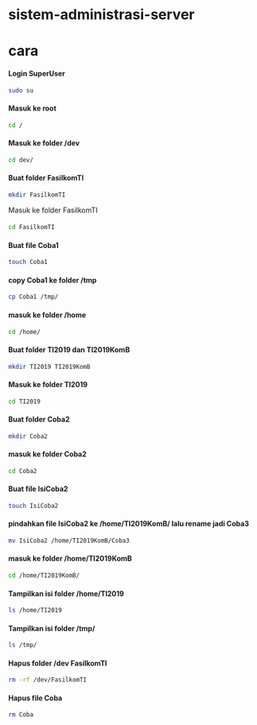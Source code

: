 # sistem-administrasi-server
# cara

#### Login SuperUser
```sh
sudo su
```

#### Masuk ke root
```sh
cd /
```


#### Masuk ke folder /dev
```sh
cd dev/
```

#### Buat folder FasilkomTI
```sh
mkdir FasilkomTI
```

Masuk ke folder FasilkomTI
#### 
```sh
cd FasilkomTI
```


#### Buat file Coba1
```sh
touch Coba1
```

#### copy Coba1 ke folder /tmp
```sh
cp Coba1 /tmp/
```

#### masuk ke folder /home
```sh
cd /home/
```

#### Buat folder TI2019 dan TI2019KomB
```sh
mkdir TI2019 TI2019KomB
```

#### Masuk ke folder TI2019
```sh
cd TI2019
```

#### Buat folder Coba2
```sh
mkdir Coba2
```

#### masuk ke folder Coba2
```sh
cd Coba2
```

#### Buat file IsiCoba2
```sh
touch IsiCoba2
```

#### pindahkan file IsiCoba2 ke /home/TI2019KomB/ lalu rename jadi Coba3
```sh
mv IsiCoba2 /home/TI2019KomB/Coba3
```

#### masuk ke folder /home/TI2019KomB
```sh
cd /home/TI2019KomB/
```

#### Tampilkan isi folder /home/TI2019
```sh
ls /home/TI2019
```

#### Tampilkan isi folder /tmp/
```sh
ls /tmp/
```

#### Hapus folder /dev FasilkomTI
```sh
rm -rf /dev/FasilkomTI
```

#### Hapus file Coba
```sh
rm Coba
```